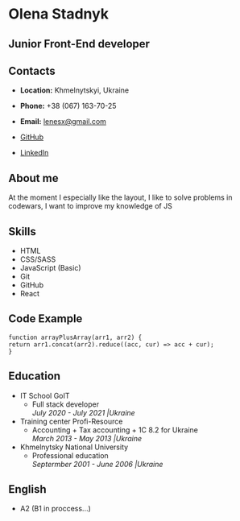 # Olena Stadnyk

## Junior Front-End developer

## Contacts

- **Location:** Khmelnytskyi, Ukraine

- **Phone:** +38 (067) 163-70-25

- **Email:** lenesx@gmail.com

- [GitHub](https://github.com/leness)

- [LinkedIn](https://www.linkedin.com/in/olena-stadnyk)

## About me

At the moment I especially like the layout, I like to solve problems in codewars, I want to improve my knowledge of JS

## Skills

- HTML
- CSS/SASS
- JavaScript (Basic)
- Git
- GitHub
- React

## Code Example

```JS
function arrayPlusArray(arr1, arr2) {
return arr1.concat(arr2).reduce((acc, cur) => acc + cur);
}
```

## Education

- IT School GoIT
  - Full stack developer  
    _July 2020 - July 2021 |Ukraine_
- Training center Profi-Resource
  - Accounting + Tax accounting + 1C 8.2 for Ukraine  
    _March 2013 - May 2013 |Ukraine_
- Khmelnytsky National University
  - Professional education  
    _Septermber 2001 - June 2006 |Ukraine_

## English

- A2 (B1 in proccess...)
